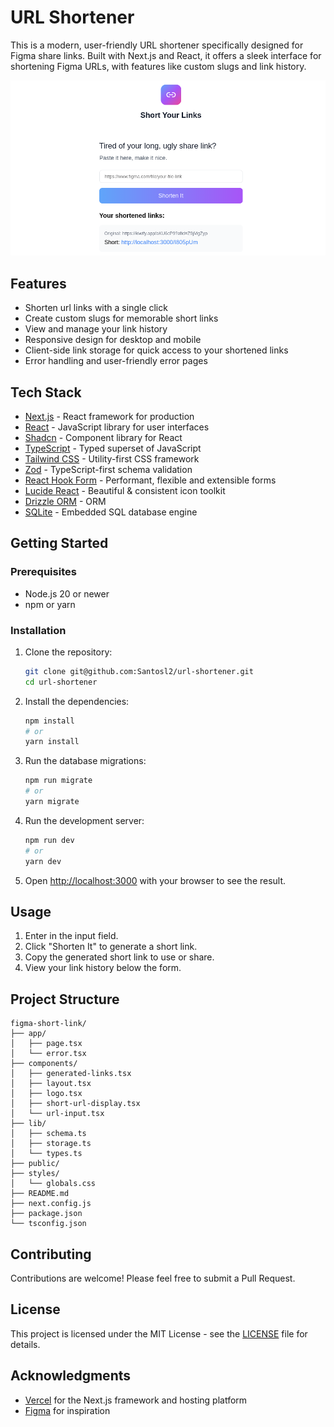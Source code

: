 # URL Shortener

This is a modern, user-friendly URL shortener specifically designed for Figma share links. Built with Next.js and React, it offers a sleek interface for shortening Figma URLs, with features like custom slugs and link history.

![URL Shortener Project](image-1.png)

## Features

- Shorten url links with a single click
- Create custom slugs for memorable short links
- View and manage your link history
- Responsive design for desktop and mobile
- Client-side link storage for quick access to your shortened links
- Error handling and user-friendly error pages

## Tech Stack

- [Next.js](https://nextjs.org/) - React framework for production
- [React](https://reactjs.org/) - JavaScript library for user interfaces
- [Shadcn](https://shadcn.com/) - Component library for React
- [TypeScript](https://www.typescriptlang.org/) - Typed superset of JavaScript
- [Tailwind CSS](https://tailwindcss.com/) - Utility-first CSS framework
- [Zod](https://github.com/colinhacks/zod) - TypeScript-first schema validation
- [React Hook Form](https://react-hook-form.com/) - Performant, flexible and extensible forms
- [Lucide React](https://lucide.dev/) - Beautiful & consistent icon toolkit
- [Drizzle ORM](https://orm.drizzle.team/) - ORM
- [SQLite](https://www.sqlite.org/index.html) - Embedded SQL database engine

## Getting Started

### Prerequisites

- Node.js 20 or newer
- npm or yarn

### Installation

1. Clone the repository:

   ```bash
   git clone git@github.com:Santosl2/url-shortener.git
   cd url-shortener
   ```

2. Install the dependencies:

   ```bash
   npm install
   # or
   yarn install
   ```

3. Run the database migrations:

   ```bash
   npm run migrate
   # or
   yarn migrate
   ```

4. Run the development server:

   ```bash
   npm run dev
   # or
   yarn dev
   ```

5. Open [http://localhost:3000](http://localhost:3000) with your browser to see the result.

## Usage

1. Enter in the input field.
2. Click "Shorten It" to generate a short link.
3. Copy the generated short link to use or share.
4. View your link history below the form.

## Project Structure

```
figma-short-link/
├── app/
│   ├── page.tsx
│   └── error.tsx
├── components/
│   ├── generated-links.tsx
│   ├── layout.tsx
│   ├── logo.tsx
│   ├── short-url-display.tsx
│   └── url-input.tsx
├── lib/
│   ├── schema.ts
│   ├── storage.ts
│   └── types.ts
├── public/
├── styles/
│   └── globals.css
├── README.md
├── next.config.js
├── package.json
└── tsconfig.json
```

## Contributing

Contributions are welcome! Please feel free to submit a Pull Request.

## License

This project is licensed under the MIT License - see the [LICENSE](LICENSE) file for details.

## Acknowledgments

- [Vercel](https://vercel.com) for the Next.js framework and hosting platform
- [Figma](https://www.figma.com) for inspiration
